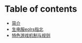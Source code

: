 # Table of contents

* [简介](README.md)
* [生电服eolrs指北](sheng-dian-fu-eolrs-zhi-bei.md)
* [特色游戏机制与规则](te-se-you-xi-ji-zhi-yu-gui-ze.md)
